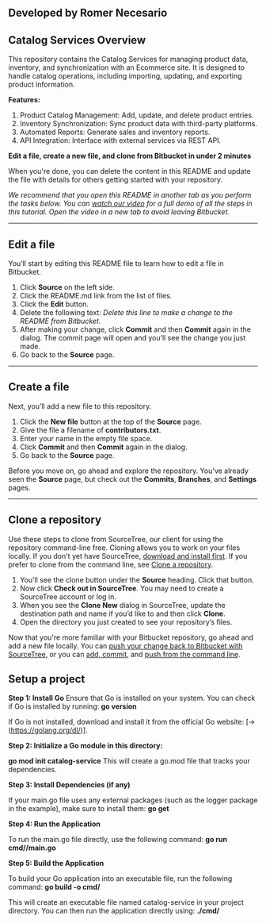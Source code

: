 ## Developed by Romer Necesario

## Catalog Services Overview
This repository contains the Catalog Services for managing product data, inventory, and synchronization with an Ecommerce site. It is designed to handle catalog operations, including importing, updating, and exporting product information.

**Features:**

1. Product Catalog Management: Add, update, and delete product entries.
2. Inventory Synchronization: Sync product data with third-party platforms.
3. Automated Reports: Generate sales and inventory reports.
4. API Integration: Interface with external services via REST API.

**Edit a file, create a new file, and clone from Bitbucket in under 2 minutes**

When you're done, you can delete the content in this README and update the file with details for others getting started with your repository.

*We recommend that you open this README in another tab as you perform the tasks below. You can [watch our video](https://youtu.be/0ocf7u76WSo) for a full demo of all the steps in this tutorial. Open the video in a new tab to avoid leaving Bitbucket.*

---

## Edit a file

You’ll start by editing this README file to learn how to edit a file in Bitbucket.

1. Click **Source** on the left side.
2. Click the README.md link from the list of files.
3. Click the **Edit** button.
4. Delete the following text: *Delete this line to make a change to the README from Bitbucket.*
5. After making your change, click **Commit** and then **Commit** again in the dialog. The commit page will open and you’ll see the change you just made.
6. Go back to the **Source** page.

---

## Create a file

Next, you’ll add a new file to this repository.

1. Click the **New file** button at the top of the **Source** page.
2. Give the file a filename of **contributors.txt**.
3. Enter your name in the empty file space.
4. Click **Commit** and then **Commit** again in the dialog.
5. Go back to the **Source** page.

Before you move on, go ahead and explore the repository. You've already seen the **Source** page, but check out the **Commits**, **Branches**, and **Settings** pages.

---

## Clone a repository

Use these steps to clone from SourceTree, our client for using the repository command-line free. Cloning allows you to work on your files locally. If you don't yet have SourceTree, [download and install first](https://www.sourcetreeapp.com/). If you prefer to clone from the command line, see [Clone a repository](https://confluence.atlassian.com/x/4whODQ).

1. You’ll see the clone button under the **Source** heading. Click that button.
2. Now click **Check out in SourceTree**. You may need to create a SourceTree account or log in.
3. When you see the **Clone New** dialog in SourceTree, update the destination path and name if you’d like to and then click **Clone**.
4. Open the directory you just created to see your repository’s files.

Now that you're more familiar with your Bitbucket repository, go ahead and add a new file locally. You can [push your change back to Bitbucket with SourceTree](https://confluence.atlassian.com/x/iqyBMg), or you can [add, commit,](https://confluence.atlassian.com/x/8QhODQ) and [push from the command line](https://confluence.atlassian.com/x/NQ0zDQ).

## Setup a project

**Step 1: Install Go**
Ensure that Go is installed on your system. You can check if Go is installed by running:
**go version**

If Go is not installed, download and install it from the official Go website: [-> (https://golang.org/dl/)].

**Step 2: Initialize a Go module in this directory:**

**go mod init catalog-service**
This will create a go.mod file that tracks your dependencies.

**Step 3: Install Dependencies (if any)**

If your main.go file uses any external packages (such as the logger package in the example), make sure to install them:
**go get <package-name>**

**Step 4: Run the Application**

To run the main.go file directly, use the following command:
**go run cmd/<specific-subservices>/main.go**

**Step 5: Build the Application**

To build your Go application into an executable file, run the following command:
**go build -o cmd/<specific-subservices>**

This will create an executable file named catalog-service in your project directory. You can then run the application directly using:
**./cmd/<specific-subservices>**

